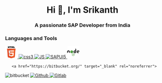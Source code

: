 <h1 align="center">Hi 👋, I'm Srikanth</h1>
<h3 align="center">A passionate SAP Developer from India</h3>

<!--
**gopusrikanth04/gopusrikanth04** is a ✨ _special_ ✨ repository because its `README.md` (this file) appears on your GitHub profile.

Here are some ideas to get you started:

- 🔭 I’m currently working on ...
- 🌱 I’m currently learning ...
- 👯 I’m looking to collaborate on ...
- 🤔 I’m looking for help with ...
- 💬 Ask me about ...
- 📫 How to reach me: ...
- 😄 Pronouns: ...
- ⚡ Fun fact: ...
-->


<h3 align="left">Languages and Tools</h3>
<p align="left"> 
     <a href="https://www.w3.org/html/" target="_blank" rel="noreferrer">
	<img src="https://raw.githubusercontent.com/devicons/devicon/master/icons/html5/html5-original-wordmark.svg" alt="html5" width="40" height="40"/>
</a>
<a href="https://www.w3.org/Style/css/" target="_blank" rel="noreferrer">
	<img src="https://encrypted-tbn0.gstatic.com/images?q=tbn:ANd9GcQq15kdLZEWHPSQuhn3y4YqfX8cIBbcsA8FXw&s" alt="css3" width="40" height="40"/>
</a>
<a href="https://developer.mozilla.org/en-US/docs/Web/JavaScript" target="_blank" rel="noreferrer">
	<img src="https://upload.wikimedia.org/wikipedia/commons/thumb/9/99/Unofficial_JavaScript_logo_2.svg/1200px-Unofficial_JavaScript_logo_2.svg.png" alt="JS" width="40" height="40"/>
</a>
<a href="https://sapui5.hana.ondemand.com/" target="_blank" rel="noreferrer">
	<img src="https://community.sap.com/legacyfs/online/storage/blog_attachments/2018/02/file.png" alt="SAPUI5" width="40" height="40"/>
</a>
<a href="https://nodejs.org" target="_blank" rel="noreferrer">
	<img src="https://raw.githubusercontent.com/devicons/devicon/master/icons/nodejs/nodejs-original-wordmark.svg" alt="nodejs" width="40" height="40"/>
</a>

       <a href="https://bitbucket.org/" target="_blank" rel="noreferrer">
<img src="https://e7.pngegg.com/pngimages/475/330/png-clipart-bitbucket-computer-software-github-bitbucket-server-blue-angle-thumbnail.png" 
      alt="bitbucket" width="40" height="40"/>
       </a>
       <a href="https://github.com/" target="_blank" rel="noreferrer">
            <img src="https://upload.wikimedia.org/wikipedia/commons/thumb/c/c2/GitHub_Invertocat_Logo.svg/1200px-GitHub_Invertocat_Logo.svg.png"
                 alt="Github" width="40" height="40"/>
       </a>
       <a href="https://about.gitlab.com/" target="_blank" rel="noreferrer">
            <img src="https://encrypted-tbn0.gstatic.com/images?q=tbn:ANd9GcR5jlxFcjp8rDKSsQOVZH_0NJaFkd5HWWz5Cw&s"
                 alt="Gitlab" width="40" height="40"/>
        </a>

</p>
